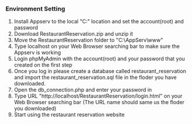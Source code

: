 ### Environment Setting
1. Install Appserv to the local "C:\" location and set the account(root) and password
2. Download RestaurantReservation.zip and unzip it
3. Move the RestaurantReservation folder to "C:\AppServ\www"
4. Type localhost on your Web Browser searching bar to make sure the Appserv is working
5. Login phpMyAdmin with the account(root) and your password that you created on the first step
6. Once you log in please create a database called restaurant_reservation and import the restaurant_reservation.sql file in the floder you have downloaded.
7. Open the db_connection.php and enter your password in
8. Type URL "http://localhost/RestaurantReservation/login.html" on your Web Browser searching bar (The URL name should same us the floder you downloaded)
9. Start using the restaurant reservation website
